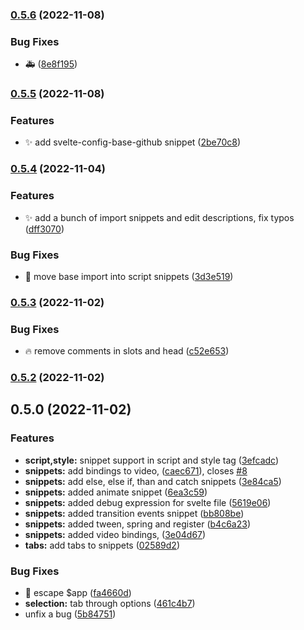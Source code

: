 ### [0.5.6](https://github.com/henrikvilhelmberglund/vscode-svelte-snippets/compare/v0.5.5...v0.5.6) (2022-11-08)


### Bug Fixes

* :ambulance: ([8e8f195](https://github.com/henrikvilhelmberglund/vscode-svelte-snippets/commit/8e8f19503a43e85e234479cbb2aa8fc8d029bffa))

### [0.5.5](https://github.com/henrikvilhelmberglund/vscode-svelte-snippets/compare/v0.5.4...v0.5.5) (2022-11-08)


### Features

* :sparkles: add svelte-config-base-github snippet ([2be70c8](https://github.com/henrikvilhelmberglund/vscode-svelte-snippets/commit/2be70c8b889d9df1b9d0ec45b7a3ae9757ba472c))

### [0.5.4](https://github.com/henrikvilhelmberglund/vscode-svelte-snippets/compare/v0.5.3...v0.5.4) (2022-11-04)


### Features

* :sparkles: add a bunch of import snippets and edit descriptions, fix typos ([dff3070](https://github.com/henrikvilhelmberglund/vscode-svelte-snippets/commit/dff3070833c1050ebecaeadd29a8d86624904bfb))


### Bug Fixes

* :bug: move base import into script snippets ([3d3e519](https://github.com/henrikvilhelmberglund/vscode-svelte-snippets/commit/3d3e519f3b1582a7e90921d66a300656f435c182))

### [0.5.3](https://github.com/henrikvilhelmberglund/vscode-svelte-snippets/compare/v0.5.2...v0.5.3) (2022-11-02)


### Bug Fixes

* :fire: remove comments in slots and head ([c52e653](https://github.com/henrikvilhelmberglund/vscode-svelte-snippets/commit/c52e6535d7fae5b25ed2f31950a29e429c16c601))

### [0.5.2](https://github.com/henrikvilhelmberglund/vscode-svelte-snippets/compare/0.5.0...0.5.2) (2022-11-02)

## 0.5.0 (2022-11-02)


### Features

* **script,style:** snippet support in script and style tag ([3efcadc](https://github.com/henrikvilhelmberglund/vscode-svelte-snippets/commit/3efcadc746249e568285ef858f1af26aeaadf82e))
* **snippets:** add bindings to video, ([caec671](https://github.com/henrikvilhelmberglund/vscode-svelte-snippets/commit/caec671ddae232415d1770a27679bb6d115e4629)), closes [#8](https://github.com/henrikvilhelmberglund/vscode-svelte-snippets/issues/8)
* **snippets:** add else, else if, than and catch snippets ([3e84ca5](https://github.com/henrikvilhelmberglund/vscode-svelte-snippets/commit/3e84ca5b7de1f93f9d7369c2702803ac53364f34))
* **snippets:** added animate snippet ([6ea3c59](https://github.com/henrikvilhelmberglund/vscode-svelte-snippets/commit/6ea3c59493d87ce25c6c34e6b0355223d80ea302))
* **snippets:** added debug expression for svelte file ([5619e06](https://github.com/henrikvilhelmberglund/vscode-svelte-snippets/commit/5619e06abd982f4a767c58f29f48191fdc07f565))
* **snippets:** added transition events snippet ([bb808be](https://github.com/henrikvilhelmberglund/vscode-svelte-snippets/commit/bb808bed010d1a00b7595be2ef7788c92473ede4))
* **snippets:** added tween, spring and register ([b4c6a23](https://github.com/henrikvilhelmberglund/vscode-svelte-snippets/commit/b4c6a23edd50ea8f88f73faa77c2913e9963ffa3))
* **snippets:** added video bindings, ([3e04d67](https://github.com/henrikvilhelmberglund/vscode-svelte-snippets/commit/3e04d67e15505b614e0ff794b7f3e1c29c799daf))
* **tabs:** add tabs to snippets ([02589d2](https://github.com/henrikvilhelmberglund/vscode-svelte-snippets/commit/02589d23603bf6e34387dc497c9848346820a113))


### Bug Fixes

* :bug: escape $app ([fa4660d](https://github.com/henrikvilhelmberglund/vscode-svelte-snippets/commit/fa4660d527e7bb07ba4edc78d54652f9619f56bd))
* **selection:** tab through options ([461c4b7](https://github.com/henrikvilhelmberglund/vscode-svelte-snippets/commit/461c4b7b54d0f55183c148b6758f00144fcbcb3e))
* unfix a bug ([5b84751](https://github.com/henrikvilhelmberglund/vscode-svelte-snippets/commit/5b84751098fa9a86ea76ab997c9ae7805a215a58))

